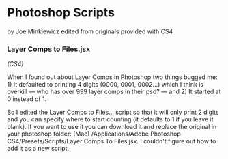 Photoshop Scripts
=================
by Joe Minkiewicz
edited from originals provided with CS4


### Layer Comps to Files.jsx
_(CS4)_

When I found out about Layer Comps in Photoshop two things bugged me: 1) It defaulted to printing 4 digits (0000, 0001, 0002...) which I think is overkill — who has over 999 layer comps in their psd? — and 2) It started at 0 instead of 1. 

So I edited the Layer Comps to Files... script so that it will only print 2 digits and you can specify where to start counting (it defaults to 1 if you leave it blank). If you want to use it you can download it and replace the original in your photoshop folder: (Mac) /Applications/Adobe Photoshop CS4/Presets/Scripts/Layer Comps To Files.jsx. I couldn't figure out how to add it as a new script.